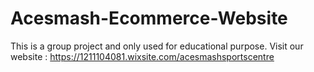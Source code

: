 # Acesmash-Ecommerce-Website
This is a group project and only used for educational purpose. Visit our website :
https://1211104081.wixsite.com/acesmashsportscentre
